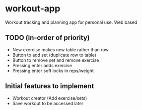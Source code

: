 # workout-app
Workout tracking and planning app for personal use. Web based
## TODO (in-order of priority)
- New exercise makes new table rather than row
- Button to add set (duplicate row to table)
- Button to remove set and remove exercise
- Pressing enter adds exercise
- Pressing enter soft locks in reps/weight

## Initial features to implement
- Workout creator (Add exercise/sets)
- Save workout to be accessed later


